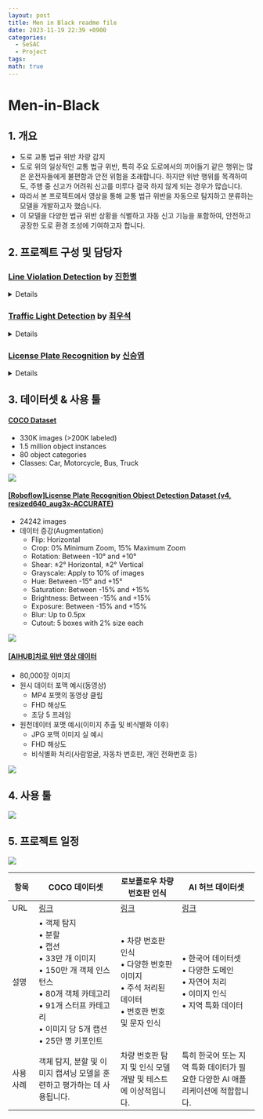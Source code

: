 ```yaml
---
layout: post
title: Men in Black readme file
date: 2023-11-19 22:39 +0900
categories:
  - SeSAC
  - Project
tags: 
math: true
---
```


# Men-in-Black

## 1. 개요
- 도로 교통 법규 위반 차량 감지
- 도로 위의 일상적인 교통 법규 위반, 특히 주요 도로에서의 끼어들기 같은 행위는 많은 운전자들에게 불편함과 안전 위험을 초래합니다. 하지만 위반 행위를 목격하여도, 주행 중 신고가 어려워 신고를 미루다 결국 하지 않게 되는 경우가 많습니다.
- 따라서 본 프로젝트에서 영상을 통해 교통 법규 위반을 자동으로 탐지하고 분류하는 모델을 개발하고자 했습니다.
- 이 모델을 다양한 법규 위반 상황을 식별하고 자동 신고 기능을 포함하여, 안전하고 공장한 도로 환경 조성에 기여하고자 합니다.

## 2. 프로젝트 구성 및 담당자

### [Line Violation Detection](https://github.com/SeSAC-Men-in-Black/Men-in-Black/tree/074ad63391bab45290966de5b0f9d747f9a252ae/Line%20violation%20detection) by [진한별](https://github.com/Moonbyeol)
<details>
<summary>Details</summary>
<br>
</details>

### [Traffic Light Detection](https://github.com/SeSAC-Men-in-Black/Men-in-Black/tree/main/Traffic%20Light) by [최우석](https://github.com/Wangws1004)
<details>
<summary>Details</summary>
<br>
</details>

### [License Plate Recognition](https://github.com/SeSAC-Men-in-Black/Men-in-Black/tree/main/Automatic%20License%20Plate%20Recognition) by [신승엽](https://github.com/syshin0116)
<details>
<summary>Details</summary>

## 진행 과정:

1. 차량 감지(Vehicle Detection)
    
2. 번호판 감지(License Plate Detection)
    
3. OCR(Optical Character Recognition)
    

## 1. 차량 감지(Vehicle Detection)

- Model: Yolov8n, Yolov8m
    
- Dataset: COCO Dataset
    
    - 330K images (>200K labeled)
        
    - 1.5 million object instances
        
    - 80 object categories
        
- Classes: Car, Motorcycle, Bus, Truck
    

YOLO model structure

![](https://i.imgur.com/eFgToyo.png)


### 차량 트래킹(Object Tracking)

- model: Sort
    
    - A simple online and realtime tracking algorithm for 2D multiple object tracking in video sequences
        
- [GitHub - abewley/sort: Simple, online, and realtime tracking of multiple objects in a video sequence.](https://github.com/abewley/sort)
    

###   2. 번호판 감지(License Plate Detection)

- Model: Yolov8m 50 epoch, 120epoch
    
- Dataset: \[Roboflow][License Plate Recognition Object Detection Dataset (v4, resized640_aug3x-ACCURATE) by Roboflow Universe Projects](https://universe.roboflow.com/roboflow-universe-projects/license-plate-recognition-rxg4e/dataset/4 "https://universe.roboflow.com/roboflow-universe-projects/license-plate-recognition-rxg4e/dataset/4")
    
    - 24242 images
        
        - Augmentations
            
            - Flip: Horizontal
                
            - Crop: 0% Minimum Zoom, 15% Maximum Zoom
                
            - Rotation: Between -10° and +10°
                
            - Shear: ±2° Horizontal, ±2° Vertical
                
            - Grayscale: Apply to 10% of images
                
            - Hue: Between -15° and +15°
                
            - Saturation: Between -15% and +15%
                
            - Brightness: Between -15% and +15%
                
            - Exposure: Between -15% and +15%
                
            - Blur: Up to 0.5px
                
            - Cutout: 5 boxes with 2% size each
                
- Training:
    

hyper parameters:

`task=detect, mode=train, model=yolov8m.pt, data=/content/License_plate_recognition/dataset/License-Plate-Recognition-4/data.yaml, epochs=500, patience=50, batch=16, imgsz=640, save=True, save_period=-1, cache=False, device=None, workers=8, project=license_plate_detection_yolov8m, name=None, exist_ok=False, pretrained=True, optimizer=auto, verbose=True, seed=0, deterministic=True, single_cls=False, rect=False, cos_lr=False, close_mosaic=10, resume=False, amp=True, fraction=1.0, profile=False, freeze=None, overlap_mask=True, mask_ratio=4, dropout=0.0, val=True, split=val, save_json=False, save_hybrid=False, conf=None, iou=0.7, max_det=300, half=False, dnn=False, plots=True, source=None, show=False, save_txt=False, save_conf=False, save_crop=False, show_labels=True, show_conf=True, vid_stride=1, stream_buffer=False, line_width=None, visualize=False, augment=False, agnostic_nms=False, classes=None, retina_masks=False, boxes=True, format=torchscript, keras=False, optimize=False, int8=False, dynamic=False, simplify=False, opset=None, workspace=4, nms=False, lr0=0.01, lrf=0.01, momentum=0.937, weight_decay=0.0005, warmup_epochs=3.0, warmup_momentum=0.8, warmup_bias_lr=0.1, box=7.5, cls=0.5, dfl=1.5, pose=12.0, kobj=1.0, label_smoothing=0.0, nbs=64, hsv_h=0.015, hsv_s=0.7, hsv_v=0.4, degrees=0.0, translate=0.1, scale=0.5, shear=0.0, perspective=0.0, flipud=0.0, fliplr=0.5, mosaic=1.0, mixup=0.0, copy_paste=0.0, cfg=None, tracker=botsort.yaml, save_dir=license_plate_detection_yolov8m/train`

model summary:

`from n params module arguments 0 -1 1 1392 ultralytics.nn.modules.conv.Conv [3, 48, 3, 2] 1 -1 1 41664 ultralytics.nn.modules.conv.Conv [48, 96, 3, 2] 2 -1 2 111360 ultralytics.nn.modules.block.C2f [96, 96, 2, True] 3 -1 1 166272 ultralytics.nn.modules.conv.Conv [96, 192, 3, 2] 4 -1 4 813312 ultralytics.nn.modules.block.C2f [192, 192, 4, True] 5 -1 1 664320 ultralytics.nn.modules.conv.Conv [192, 384, 3, 2] 6 -1 4 3248640 ultralytics.nn.modules.block.C2f [384, 384, 4, True] 7 -1 1 1991808 ultralytics.nn.modules.conv.Conv [384, 576, 3, 2] 8 -1 2 3985920 ultralytics.nn.modules.block.C2f [576, 576, 2, True] 9 -1 1 831168 ultralytics.nn.modules.block.SPPF [576, 576, 5] 10 -1 1 0 torch.nn.modules.upsampling.Upsample [None, 2, 'nearest'] 11 [-1, 6] 1 0 ultralytics.nn.modules.conv.Concat [1] 12 -1 2 1993728 ultralytics.nn.modules.block.C2f [960, 384, 2] 13 -1 1 0 torch.nn.modules.upsampling.Upsample [None, 2, 'nearest'] 14 [-1, 4] 1 0 ultralytics.nn.modules.conv.Concat [1] 15 -1 2 517632 ultralytics.nn.modules.block.C2f [576, 192, 2] 16 -1 1 332160 ultralytics.nn.modules.conv.Conv [192, 192, 3, 2] 17 [-1, 12] 1 0 ultralytics.nn.modules.conv.Concat [1] 18 -1 2 1846272 ultralytics.nn.modules.block.C2f [576, 384, 2] 19 -1 1 1327872 ultralytics.nn.modules.conv.Conv [384, 384, 3, 2] 20 [-1, 9] 1 0 ultralytics.nn.modules.conv.Concat [1] 21 -1 2 4207104 ultralytics.nn.modules.block.C2f [960, 576, 2] 22 [15, 18, 21] 1 3776275 ultralytics.nn.modules.head.Detect [1, [192, 384, 576]] Model summary: 295 layers, 25856899 parameters, 25856883 gradients`

optimizer: SGD(lr=0.01, momentum=0.9) with parameter groups 77 weight(decay=0.0), 84 weight(decay=0.0005), 83 bias(decay=0.0)

Image sizes: 640 train, 640 val

#### WandB

![](https://i.imgur.com/wKFGARx.png)

![](https://i.imgur.com/ZwzZCZh.png)

![](https://i.imgur.com/iGsTw9O.png)

![](https://i.imgur.com/AKzo4Tz.png)

![](https://i.imgur.com/UKG85j0.png)

![](https://i.imgur.com/1B8dgOW.png)

## 3. OCR(Optical Character Recognition)

Model: EasyOCR

Preprocessing steps:

1. **Grayscale Conversion**: This simplifies the image by removing color information, making further processing faster and focusing on intensity.
    
2. **Contrast Enhancement with CLAHE (Contrast Limited Adaptive Histogram Equalization)**: Improves the contrast of the image, making details more distinct, especially useful in varying lighting conditions.
    
3. **Gaussian Blur**: Reduces noise and smoothes the image, which can help in reducing false edges detected in the subsequent edge detection step.
    
4. **Canny Edge Detection**: Identifies edges in the image. This is useful for finding the boundaries of objects, in this case, the license plate.
    
5. **Finding Contours and Perspective Transformation**: Identifies contours in the image and, if a rectangular contour (assumed to be the license plate) is found, applies a perspective transformation to get a front-facing view of the license plate.
    

Original Image:

![](https://i.imgur.com/63v2mMO.png)


Detected Car:

![](https://i.imgur.com/50zAgWN.png)


Grayscale:

![](https://i.imgur.com/3h2XYY4.png)

CLAHE:

![](https://i.imgur.com/Nt70a3p.png)

Gaussian Blur:

![](https://i.imgur.com/I0Cg8wH.png)


Canny Edge Detection:

![](https://i.imgur.com/vEbTsXy.png)

## Attempts and Failure:

- Tracking cars with yolov8:
    
    - worse outputs compared to Sort, took longer time→ attempted at early stages, improved output expected
        
- Clips from Dashboard cam:
    
    - Car and License Plates were well detected, but video quality too low for OCR
        
    - phenomenon occurred more frequently when relative speed of vehicle was faster
        

## Room for Improvements:

- Try variety of Object Detection models for comparison
    
- Try variety of OCR models for comparison(TesseractOCR, PaddleOCR)
    
- Enhance Video Quality for better detection and recognition
    
- Try Segmentation
</details>

## 3. 데이터셋 & 사용 툴

#### [COCO Dataset](https://cocodataset.org/#home)
- 330K images (>200K labeled)
- 1.5 million object instances
- 80 object categories
- Classes: Car, Motorcycle, Bus, Truck

![](https://i.imgur.com/X6FioAe.png)




#### [\[Roboflow\]License Plate Recognition Object Detection Dataset (v4, resized640_aug3x-ACCURATE)](https://universe.roboflow.com/roboflow-universe-projects/license-plate-recognition-rxg4e/dataset/4)
- 24242 images
- 데이터 증강(Augmentation)
  - Flip: Horizontal 
  - Crop: 0% Minimum Zoom, 15% Maximum Zoom 
  - Rotation: Between -10° and +10° 
  - Shear: ±2° Horizontal, ±2° Vertical 
  - Grayscale: Apply to 10% of images 
  - Hue: Between -15° and +15° 
  - Saturation: Between -15% and +15% 
  - Brightness: Between -15% and +15% 
  - Exposure: Between -15% and +15% 
  - Blur: Up to 0.5px 
  - Cutout: 5 boxes with 2% size each
 
![](https://i.imgur.com/CqP6mNG.png)


 #### [\[AIHUB\]차로 위반 영상 데이터](https://aihub.or.kr/aihubdata/data/view.do?currMenu=115&topMenu=100&aihubDataSe=data&dataSetSn=628)
 - 80,000장 이미지
 - 원시 데이터 포맥 예시(동영상)
   - MP4 포맷의 동영상 클립
   - FHD 해상도
   - 초당 5 프레임
 - 원천데이터 포맷 예시(이미지 추출 및 비식별화 이후)
   - JPG 포맥 이미지 실 예시
   - FHD 해상도
   - 비식별화 처리(사람얼굴, 자동차 번호판, 개인 전화번호 등)

![](https://i.imgur.com/8PRmusV.png)

## 4. 사용 툴

![](https://i.imgur.com/I0kSdG1.png)
## 5. 프로젝트 일정 

![](https://i.imgur.com/35Cr1cR.png)


| 항목          | COCO 데이터셋                                                                                                                                                                   | 로보플로우 차량 번호판 인식                                                                                | AI 허브 데이터셋                                                                                           |
| ------------- | ------------------------------------------------------------------------------------------------------------------------------------------------------------------------------- | ---------------------------------------------------------------------------------------------------------- | ---------------------------------------------------------------------------------------------------------- |
| URL           | [링크](https://cocodataset.org/#home)                                                                                                                                           | [링크](https://universe.roboflow.com/roboflow-universe-projects/license-plate-recognition-rxg4e/dataset/4) | [링크](https://aihub.or.kr/aihubdata/data/view.do?currMenu=115&topMenu=100&aihubDataSe=data&dataSetSn=628) |
| 설명          | • 객체 탐지<br>• 분할<br>• 캡션<br>• 33만 개 이미지<br>• 150만 개 객체 인스턴스<br>• 80개 객체 카테고리<br>• 91개 스터프 카테고리<br>• 이미지 당 5개 캡션<br>• 25만 명 키포인트 | • 차량 번호판 인식<br>• 다양한 번호판 이미지<br>• 주석 처리된 데이터<br>• 번호판 번호 및 문자 인식         | • 한국어 데이터셋<br>• 다양한 도메인<br>• 자연어 처리<br>• 이미지 인식<br>• 지역 특화 데이터               |
| 사용 사례     | 객체 탐지, 분할 및 이미지 캡셔닝 모델을 훈련하고 평가하는 데 사용됩니다.                                                                                                        | 차량 번호판 탐지 및 인식 모델 개발 및 테스트에 이상적입니다.                                               | 특히 한국어 또는 지역 특화 데이터가 필요한 다양한 AI 애플리케이션에 적합합니다.                                     |

